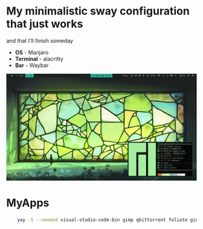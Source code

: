 # My minimalistic sway configuration that just works
and that I'll finish someday

- **OS** - Manjaro
- **Terminal** - alacritty
- **Bar** - Waybar


![1](https://github.com/Songbirdwhosing/EgLaptopDotfiles/blob/main/assets/swappy-20230810_154040.png)


# MyApps
```bash
    yay -S --needed visual-studio-code-bin gimp qbittorrent foliate gimp obsidian telegram-desktop yt-dlp bat discord    
```

